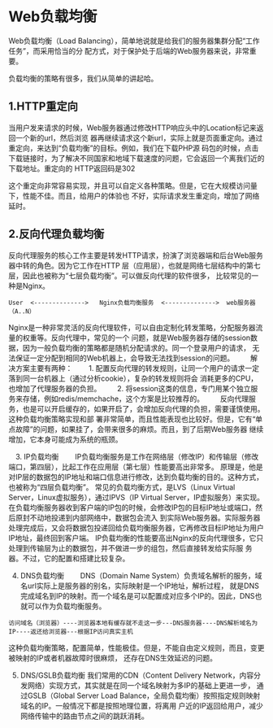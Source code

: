 # Web负载均衡
Web负载均衡（Load Balancing），简单地说就是给我们的服务器集群分配“工作任务”，而采用恰当的分
配方式，对于保护处于后端的Web服务器来说，非常重要。

负载均衡的策略有很多，我们从简单的讲起哈。

## 1.HTTP重定向
当用户发来请求的时候，Web服务器通过修改HTTP响应头中的Location标记来返回一个新的url，然后浏览
器再继续请求这个新url，实际上就是页面重定向。通过重定向，来达到“负载均衡”的目标。例如，我们在下载PHP源
码包的时候，点击下载链接时，为了解决不同国家和地域下载速度的问题，它会返回一个离我们近的下载地址。重定向的
HTTP返回码是302

这个重定向非常容易实现，并且可以自定义各种策略。但是，它在大规模访问量下，性能不佳。而且，给用户的体验也
不好，实际请求发生重定向，增加了网络延时。

## 2.反向代理负载均衡
反向代理服务的核心工作主要是转发HTTP请求，扮演了浏览器端和后台Web服务器中转的角色。因为它工作在HTTP
层（应用层），也就是网络七层结构中的第七层，因此也被称为“七层负载均衡”。可以做反向代理的软件很多，
比较常见的一种是Nginx。
```text
User  <-------------->   Nginx负载均衡服务  <-------------->  web服务器（A..N）
```

Nginx是一种非常灵活的反向代理软件，可以自由定制化转发策略，分配服务器流量的权重等。反向代理中，常见的一个
问题，就是Web服务器存储的session数据，因为一般负载均衡的策略都是随机分配请求的。同一个登录用户的请求，
无法保证一定分配到相同的Web机器上，会导致无法找到session的问题。
　　解决方案主要有两种：
　　1. 配置反向代理的转发规则，让同一个用户的请求一定落到同一台机器上（通过分析cookie），复杂的转发规则将会
消耗更多的CPU，也增加了代理服务器的负担。
　　2. 将session这类的信息，专门用某个独立服务来存储，例如redis/memchache，这个方案是比较推荐的。
　　反向代理服务，也是可以开启缓存的，如果开启了，会增加反向代理的负担，需要谨慎使用。这种负载均衡策略实现和部
署非常简单，而且性能表现也比较好。但是，它有“单点故障”的问题，如果挂了，会带来很多的麻烦。而且，到了后期Web服务器
继续增加，它本身可能成为系统的瓶颈。

　3. IP负载均衡
　　IP负载均衡服务是工作在网络层（修改IP）和传输层（修改端口，第四层），比起工作在应用层（第七层）性能要高出非常多。
原理是，他是对IP层的数据包的IP地址和端口信息进行修改，达到负载均衡的目的。这种方式，也被称为“四层负载均衡”。
常见的负载均衡方式，是LVS（Linux Virtual Server，Linux虚拟服务），通过IPVS（IP Virtual Server，IP虚拟服务）来实现。
在负载均衡服务器收到客户端的IP包的时候，会修改IP包的目标IP地址或端口，然后原封不动地投递到内部网络中，数据包会流入
到实际Web服务器。实际服务器处理完成后，又会将数据包投递回给负载均衡服务器，它再修改目标IP地址为用户IP地址，最终回到客户端。
IP负载均衡的性能要高出Nginx的反向代理很多，它只处理到传输层为止的数据包，并不做进一步的组包，然后直接转发给实际服
务器。不过，它的配置和搭建比较复杂。

4. DNS负载均衡
　　DNS（Domain Name System）负责域名解析的服务，域名url实际上是服务器的别名，实际映射是一个IP地址，解析过程，
就是DNS完成域名到IP的映射。而一个域名是可以配置成对应多个IP的。因此，DNS也就可以作为负载均衡服务。
```text
访问域名（浏览器）----浏览器本地有缓存就不走这一步---DNS服务器----DNS解析域名为IP----返还给浏览器---根据IP访问真实主机
```

这种负载均衡策略，配置简单，性能极佳。但是，不能自由定义规则，而且，变更被映射的IP或者机器故障时很麻烦，
还存在DNS生效延迟的问题。

5. DNS/GSLB负载均衡
我们常用的CDN（Content Delivery Network，内容分发网络）实现方式，其实就是在同一个域名映射为多IP的基础上更进一步，
通过GSLB（Global Server Load Balance，全局负载均衡）按照指定规则映射域名的IP。一般情况下都是按照地理位置，将离用
户近的IP返回给用户，减少网络传输中的路由节点之间的跳跃消耗。
